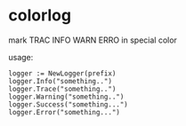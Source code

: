 # colorlog
mark TRAC INFO WARN ERRO in special color

usage:

```
logger := NewLogger(prefix)
logger.Info("something..")
logger.Trace("something..")
logger.Warning("something..")
logger.Success("something...")
logger.Error("something...")
```

